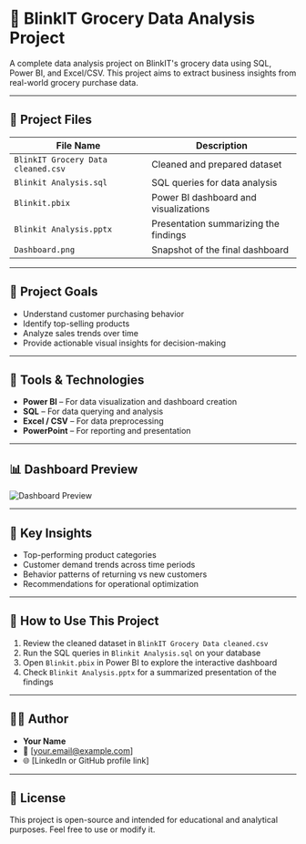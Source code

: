 # 🛒 BlinkIT Grocery Data Analysis Project

A complete data analysis project on BlinkIT's grocery data using SQL, Power BI, and Excel/CSV. This project aims to extract business insights from real-world grocery purchase data.

---

## 📁 Project Files

| File Name | Description |
|-----------|-------------|
| `BlinkIT Grocery Data cleaned.csv` | Cleaned and prepared dataset |
| `Blinkit Analysis.sql` | SQL queries for data analysis |
| `Blinkit.pbix` | Power BI dashboard and visualizations |
| `Blinkit Analysis.pptx` | Presentation summarizing the findings |
| `Dashboard.png` | Snapshot of the final dashboard |

---

## 🎯 Project Goals

- Understand customer purchasing behavior  
- Identify top-selling products  
- Analyze sales trends over time  
- Provide actionable visual insights for decision-making

---

## 🧰 Tools & Technologies

- **Power BI** – For data visualization and dashboard creation  
- **SQL** – For data querying and analysis  
- **Excel / CSV** – For data preprocessing  
- **PowerPoint** – For reporting and presentation

---

## 📊 Dashboard Preview

![Dashboard Preview](Dashboard.png)

---

## 📌 Key Insights

- Top-performing product categories
- Customer demand trends across time periods
- Behavior patterns of returning vs new customers
- Recommendations for operational optimization

---

## 🚀 How to Use This Project

1. Review the cleaned dataset in `BlinkIT Grocery Data cleaned.csv`
2. Run the SQL queries in `Blinkit Analysis.sql` on your database
3. Open `Blinkit.pbix` in Power BI to explore the interactive dashboard
4. Check `Blinkit Analysis.pptx` for a summarized presentation of the findings

---

## 👨‍💻 Author

- **Your Name**  
- 📧 [your.email@example.com]  
- 🌐 [LinkedIn or GitHub profile link]

---

## 📄 License

This project is open-source and intended for educational and analytical purposes. Feel free to use or modify it.

